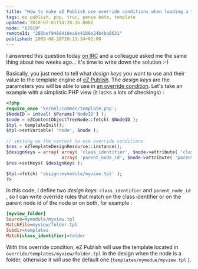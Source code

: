 ```yaml
---
title: "How to make eZ Publish use override conditions when loading a template"
tags: ez publish, php, truc, pense bête, template
updated: 2010-07-01T14:28:16.000Z
node: "67919"
remoteId: "288bef9488410ea0e41b0e24b4ba8631"
published: 2009-08-26T20:13:34+02:00
---
```


I answered this question today [on IRC](http://ez.no/developer/irc) and a colleague asked me the same thing about two weeks ago… it's time to write down the solution :-)


Basically, you just need to tell what *design keys* you want to use and their value to the template engine of [eZ Publish](/tag/ez-publish). The *design keys* are the parameters you will be able to use in [an override condition](http://ez.no/doc/ez_publish/technical_manual/4_0/templates/the_template_override_system). Let's take an example with a simplistic PHP view (it lacks a lots of checkings) :

``` php
<?php
require_once 'kernel/common/template.php';
$NodeID = intval( $Params['NodeID'] );
$node = eZContentObjectTreeNode::fetch( $NodeID );
$tpl = templateInit();
$tpl->setVariable( 'node', $node );

// setting up the context to use override conditions
$res = eZTemplateDesignResource::instance();
$designKeys = array( array( 'class_identifier', $node->attribute( 'class_identifier' )),
                     array( 'parent_node_id', $node->attribute( 'parent_node_id' )) );
$res->setKeys( $designKeys );

$tpl->fetch( 'design:mymodule/myview.tpl' );
?>

```


In this code, I define two *design keys*: <code>class_identifier</code>
 and <code>parent_node_id</code>
, so I can write override rules that match on the class identifier or on the parent node id of the node or on both, for example :

``` ini
[myview_folder]
Source=mymodule/myview.tpl
MatchFile=myview/folder.tpl
Subdir=templates
Match[class_identifier]=folder

```


With this override condition, eZ Publish will use the template located in <code>override/templates/myview/folder.tpl</code>
 in the design when the node is a folder, otherwise it will use the default one (<code>templates/mymodue/myview.tpl</code>
).

